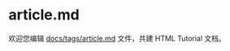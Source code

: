 article.md
===

欢迎您编辑 <a target="__blank" href="https://github.com/jaywcjlove/html-tutorial/blob/master/docs/tags/article.md">docs/tags/article.md</a> 文件，共建 HTML Tutorial 文档。